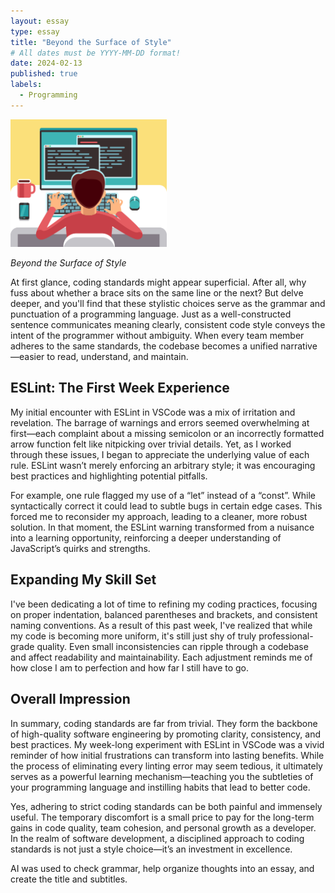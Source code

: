 ```yaml
---
layout: essay
type: essay
title: "Beyond the Surface of Style"
# All dates must be YYYY-MM-DD format!
date: 2024-02-13
published: true
labels:
  - Programming
---
```


<img width="250px" class="rounded float-start pe-4" src="../img/coding.png">

*Beyond the Surface of Style*

At first glance, coding standards might appear superficial. After all, why fuss about whether a brace sits on the same line or the next? But delve deeper, and you'll find that these stylistic choices serve as the grammar and punctuation of a programming language. Just as a well-constructed sentence communicates meaning clearly, consistent code style conveys the intent of the programmer without ambiguity. When every team member adheres to the same standards, the codebase becomes a unified narrative—easier to read, understand, and maintain.

## ESLint: The First Week Experience

My initial encounter with ESLint in VSCode was a mix of irritation and revelation. The barrage of warnings and errors seemed overwhelming at first—each complaint about a missing semicolon or an incorrectly formatted arrow function felt like nitpicking over trivial details. Yet, as I worked through these issues, I began to appreciate the underlying value of each rule. ESLint wasn’t merely enforcing an arbitrary style; it was encouraging best practices and highlighting potential pitfalls.

For example, one rule flagged my use of a “let” instead of a “const”. While syntactically correct it could lead to subtle bugs in certain edge cases. This forced me to reconsider my approach, leading to a cleaner, more robust solution. In that moment, the ESLint warning transformed from a nuisance into a learning opportunity, reinforcing a deeper understanding of JavaScript’s quirks and strengths.

## Expanding My Skill Set

I've been dedicating a lot of time to refining my coding practices, focusing on proper indentation, balanced parentheses and brackets, and consistent naming conventions. As a result of this past week, I've realized that while my code is becoming more uniform, it's still just shy of truly professional-grade quality. Even small inconsistencies can ripple through a codebase and affect readability and maintainability. Each adjustment reminds me of how close I am to perfection and how far I still have to go.

## Overall Impression

In summary, coding standards are far from trivial. They form the backbone of high-quality software engineering by promoting clarity, consistency, and best practices. My week-long experiment with ESLint in VSCode was a vivid reminder of how initial frustrations can transform into lasting benefits. While the process of eliminating every linting error may seem tedious, it ultimately serves as a powerful learning mechanism—teaching you the subtleties of your programming language and instilling habits that lead to better code.

Yes, adhering to strict coding standards can be both painful and immensely useful. The temporary discomfort is a small price to pay for the long-term gains in code quality, team cohesion, and personal growth as a developer. In the realm of software development, a disciplined approach to coding standards is not just a style choice—it’s an investment in excellence.

AI was used to check grammar, help organize thoughts into an essay, and create the title and subtitles.
